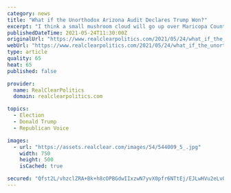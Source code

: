 ```yaml
---
category: news
title: "What if the Unorthodox Arizona Audit Declares Trump Won?"
excerpt: "I think a small mushroom cloud will go up over Maricopa County if the Cyber Ninjas report that Donald Trump really was the winner of the election. Read Full Article »"
publishedDateTime: 2021-05-24T11:30:00Z
originalUrl: "https://www.realclearpolitics.com/2021/05/24/what_if_the_unorthodox_arizona_audit_declares_trump_won_543493.html#!"
webUrl: "https://www.realclearpolitics.com/2021/05/24/what_if_the_unorthodox_arizona_audit_declares_trump_won_543493.html#!"
type: article
quality: 65
heat: 65
published: false

provider:
  name: RealClearPolitics
  domain: realclearpolitics.com

topics:
  - Election
  - Donald Trump
  - Republican Voice

images:
  - url: "https://assets.realclear.com/images/54/544009_5_.jpg"
    width: 750
    height: 500
    isCached: true

secured: "Qfst2L/vhzclZRA+Bk+h8cOPBGdwIIxzwN7yvX0pfr6NTtEj/EJLwHVu2eLvQIb8+aFTYigvmIyCogBMTipacjH+6HAAVbSH1Y0/KntE2c+vG/CxJ+nLWbzRQlBjoSqkx39yLy0AGTKQqm/c4/SBjFl2dfxKG7FFVzbPZxUY82/8oTsJ4BfX+W4Mry85r1e/Mge3Ru3Pe6KLWKDBXEU50weD804CsEWCtDvC9kqMeg0hLMn/T9tQ+y5KhrX9Im0jsUNOwCfh8wh8RhhpQsHrA6PQOGH4rV9uyG55j+ifp+CXOf6+K3Thj4ODC+urNVfFNAMRjFqAFEqmVWbZuZVmNKAqt0tC4XgVVqhyfGTvKxw=;Pt3xSEF3JhO1cdFVtuUP3A=="
---
```


